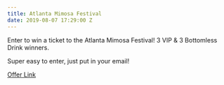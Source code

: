```yaml
---
title: Atlanta Mimosa Festival
date: 2019-08-07 17:29:00 Z
---
```


Enter to win a ticket to the Atlanta Mimosa Festival! 3 VIP & 3 Bottomless Drink winners. 

Super easy to enter, just put in your email!

[Offer Link](https://woobox.com/cf98bd/lqwhbe)